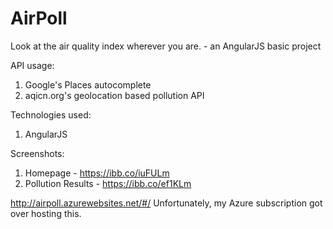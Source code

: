 # AirPoll
Look at the air quality index wherever you are. - an AngularJS basic project


API usage:
1. Google's Places autocomplete
2. aqicn.org's geolocation based pollution API

Technologies used:
1. AngularJS

Screenshots:
1. Homepage - https://ibb.co/iuFULm
2. Pollution Results - https://ibb.co/ef1KLm

http://airpoll.azurewebsites.net/#/
Unfortunately, my Azure subscription got over hosting this.
